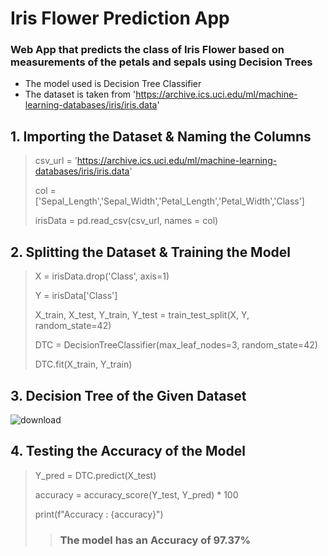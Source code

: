 # Iris Flower Prediction App
### Web App that predicts the class of Iris Flower based on measurements of the petals and sepals using Decision Trees 
 
 
- The model used is Decision Tree Classifier
- The dataset is taken from 'https://archive.ics.uci.edu/ml/machine-learning-databases/iris/iris.data'

## 1. Importing the Dataset & Naming the Columns
> csv_url = 'https://archive.ics.uci.edu/ml/machine-learning-databases/iris/iris.data'
>  
> col = ['Sepal_Length','Sepal_Width','Petal_Length','Petal_Width','Class']
>  
> irisData =  pd.read_csv(csv_url, names = col)

## 2. Splitting the Dataset & Training the Model
> X = irisData.drop('Class', axis=1)
>  
> Y = irisData['Class']
>  
> X_train, X_test, Y_train, Y_test = train_test_split(X, Y, random_state=42)
>  
> DTC = DecisionTreeClassifier(max_leaf_nodes=3, random_state=42)
>  
> DTC.fit(X_train, Y_train)

## 3. Decision Tree of the Given Dataset
![download](https://github.com/Aacash-Srinath/Iris-Prediction-App/assets/100955640/7e629f7b-de39-4a72-9af0-ca38ebab59b7)

## 4. Testing the Accuracy of the Model
> Y_pred = DTC.predict(X_test)
> 
> accuracy = accuracy_score(Y_test, Y_pred) * 100
>
> print(f"Accuracy : {accuracy}")
>  > ### The model has an Accuracy of 97.37%











